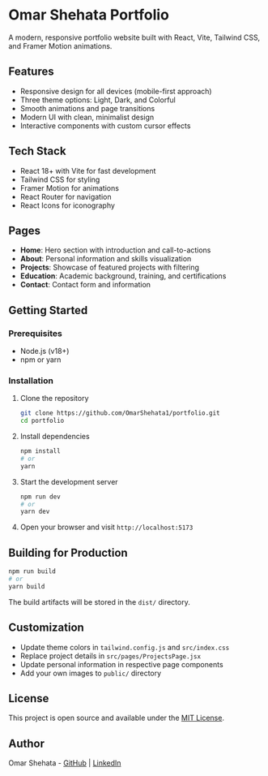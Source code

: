 # Omar Shehata Portfolio

A modern, responsive portfolio website built with React, Vite, Tailwind CSS, and Framer Motion animations.

## Features

- Responsive design for all devices (mobile-first approach)
- Three theme options: Light, Dark, and Colorful
- Smooth animations and page transitions
- Modern UI with clean, minimalist design
- Interactive components with custom cursor effects

## Tech Stack

- React 18+ with Vite for fast development
- Tailwind CSS for styling
- Framer Motion for animations
- React Router for navigation
- React Icons for iconography

## Pages

- **Home**: Hero section with introduction and call-to-actions
- **About**: Personal information and skills visualization
- **Projects**: Showcase of featured projects with filtering
- **Education**: Academic background, training, and certifications
- **Contact**: Contact form and information

## Getting Started

### Prerequisites

- Node.js (v18+)
- npm or yarn

### Installation

1. Clone the repository
   ```bash
   git clone https://github.com/OmarShehata1/portfolio.git
   cd portfolio
   ```

2. Install dependencies
   ```bash
   npm install
   # or
   yarn
   ```

3. Start the development server
   ```bash
   npm run dev
   # or
   yarn dev
   ```

4. Open your browser and visit `http://localhost:5173`

## Building for Production

```bash
npm run build
# or
yarn build
```

The build artifacts will be stored in the `dist/` directory.

## Customization

- Update theme colors in `tailwind.config.js` and `src/index.css`
- Replace project details in `src/pages/ProjectsPage.jsx`
- Update personal information in respective page components
- Add your own images to `public/` directory

## License

This project is open source and available under the [MIT License](LICENSE).

## Author

Omar Shehata - [GitHub](https://github.com/OmarShehata1/) | [LinkedIn](https://www.linkedin.com/in/omar-she7ata/)
